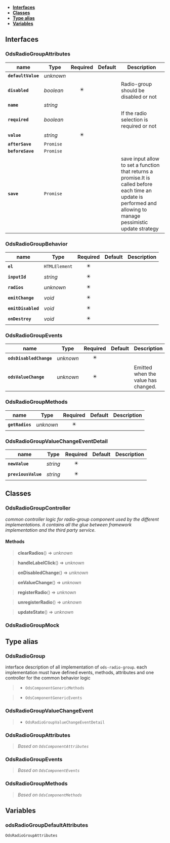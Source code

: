 * [**Interfaces**](#interfaces)
* [**Classes**](#classes)
* [**Type alias**](#type-alias)
* [**Variables**](#variables)

## Interfaces

### OdsRadioGroupAttributes
|name | Type | Required | Default | Description|
|---|---|:---:|---|---|
|**`defaultValue`** | _unknown_ |  |  | |
|**`disabled`** | _boolean_ | ✴️ |  | Radio-group should be disabled or not|
|**`name`** | _string_ |  |  | |
|**`required`** | _boolean_ |  |  | If the radio selection is required or not|
|**`value`** | _string_ | ✴️ |  | |
|**`afterSave`** | `Promise` |  |  | |
|**`beforeSave`** | `Promise` |  |  | |
|**`save`** | `Promise` |  |  | save input allow to set a function that returns a promise.It is called before each time an update is performed and allowing to manage pessimistic update strategy|

### OdsRadioGroupBehavior
|name | Type | Required | Default | Description|
|---|---|:---:|---|---|
|**`el`** | `HTMLElement` | ✴️ |  | |
|**`inputId`** | _string_ | ✴️ |  | |
|**`radios`** | _unknown_ | ✴️ |  | |
|**`emitChange`** | _void_ | ✴️ |  | |
|**`emitDisabled`** | _void_ | ✴️ |  | |
|**`onDestroy`** | _void_ | ✴️ |  | |

### OdsRadioGroupEvents
|name | Type | Required | Default | Description|
|---|---|:---:|---|---|
|**`odsDisabledChange`** | _unknown_ | ✴️ |  | |
|**`odsValueChange`** | _unknown_ | ✴️ |  | Emitted when the value has changed.|

### OdsRadioGroupMethods
|name | Type | Required | Default | Description|
|---|---|:---:|---|---|
|**`getRadios`** | _unknown_ | ✴️ |  | |

### OdsRadioGroupValueChangeEventDetail
|name | Type | Required | Default | Description|
|---|---|:---:|---|---|
|**`newValue`** | _string_ | ✴️ |  | |
|**`previousValue`** | _string_ | ✴️ |  | |

## Classes

### OdsRadioGroupController
_common controller logic for radio-group component used by the different implementations._
_it contains all the glue between framework implementation and the third party service._

#### Methods
> **clearRadios**() => _unknown_


> **handleLabelClick**() => _unknown_


> **onDisabledChange**() => _unknown_


> **onValueChange**() => _unknown_


> **registerRadio**() => _unknown_


> **unregisterRadio**() => _unknown_


> **updateState**() => _unknown_



### OdsRadioGroupMock

## Type alias

### OdsRadioGroup

interface description of all implementation of `ods-radio-group`.
each implementation must have defined events, methods, attributes
and one controller for the common behavior logic

> - `OdsComponentGenericMethods`

> - `OdsComponentGenericEvents`

### OdsRadioGroupValueChangeEvent

> - `OdsRadioGroupValueChangeEventDetail`

### OdsRadioGroupAttributes

> _Based on `OdsComponentAttributes`_

### OdsRadioGroupEvents

> _Based on `OdsComponentEvents`_

### OdsRadioGroupMethods

> _Based on `OdsComponentMethods`_

## Variables

### odsRadioGroupDefaultAttributes
`OdsRadioGroupAttributes`